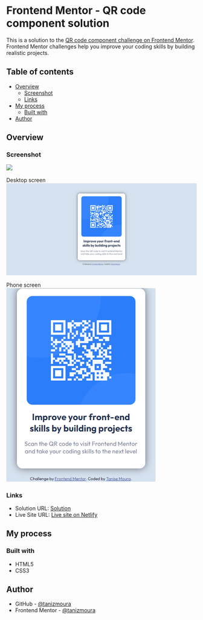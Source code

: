 # Frontend Mentor - QR code component solution

This is a solution to the [QR code component challenge on Frontend Mentor](https://www.frontendmentor.io/challenges/qr-code-component-iux_sIO_H). Frontend Mentor challenges help you improve your coding skills by building realistic projects. 

## Table of contents

- [Overview](#overview)
  - [Screenshot](#screenshot)
  - [Links](#links)
- [My process](#my-process)
  - [Built with](#built-with)
- [Author](#author)

## Overview

### Screenshot

![](./screenshot.jpg)

Desktop screen
![Desktop screen](solution-images/pc.png)

Phone screen<br>
![Phone screen](solution-images/phone.png)

### Links

- Solution URL: [Solution](https://github.com/tanizmoura/frontendmentor-qrcodecomponent)
- Live Site URL: [Live site on Netlify](https://frontendmentor-qrcodecomponet.netlify.app/)

## My process

### Built with

- HTML5
- CSS3

## Author

- GitHub - [@tanizmoura](https://github.com/tanizmoura)
- Frontend Mentor - [@tanizmoura](https://www.frontendmentor.io/profile/tanizmoura)

